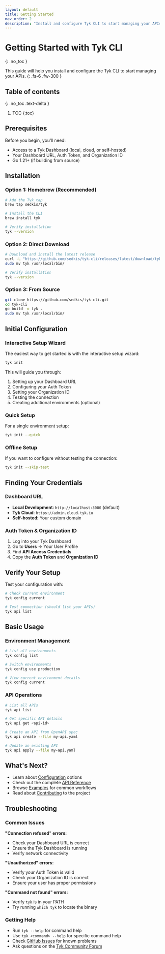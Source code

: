 ```yaml
---
layout: default
title: Getting Started
nav_order: 2
description: "Install and configure Tyk CLI to start managing your APIs"
---
```


# Getting Started with Tyk CLI
{: .no_toc }

This guide will help you install and configure the Tyk CLI to start managing your APIs.
{: .fs-6 .fw-300 }

## Table of contents
{: .no_toc .text-delta }

1. TOC
{:toc}

## Prerequisites

Before you begin, you'll need:

- Access to a Tyk Dashboard (local, cloud, or self-hosted)
- Your Dashboard URL, Auth Token, and Organization ID
- Go 1.21+ (if building from source)

## Installation

### Option 1: Homebrew (Recommended)

```bash
# Add the Tyk tap
brew tap sedkis/tyk

# Install the CLI
brew install tyk

# Verify installation
tyk --version
```

### Option 2: Direct Download

```bash
# Download and install the latest release
curl -L "https://github.com/sedkis/tyk-cli/releases/latest/download/tyk-cli_$(uname -s)_$(uname -m).tar.gz" | tar xz
sudo mv tyk /usr/local/bin/

# Verify installation
tyk --version
```

### Option 3: From Source

```bash
git clone https://github.com/sedkis/tyk-cli.git
cd tyk-cli
go build -o tyk .
sudo mv tyk /usr/local/bin/
```

## Initial Configuration

### Interactive Setup Wizard

The easiest way to get started is with the interactive setup wizard:

```bash
tyk init
```

This will guide you through:
1. Setting up your Dashboard URL
2. Configuring your Auth Token
3. Setting your Organization ID
4. Testing the connection
5. Creating additional environments (optional)

### Quick Setup

For a single environment setup:

```bash
tyk init --quick
```

### Offline Setup

If you want to configure without testing the connection:

```bash
tyk init --skip-test
```

## Finding Your Credentials

### Dashboard URL

- **Local Development**: `http://localhost:3000` (default)
- **Tyk Cloud**: `https://admin.cloud.tyk.io`
- **Self-hosted**: Your custom domain

### Auth Token & Organization ID

1. Log into your Tyk Dashboard
2. Go to **Users** → Your User Profile
3. Find **API Access Credentials**
4. Copy the **Auth Token** and **Organization ID**

## Verify Your Setup

Test your configuration with:

```bash
# Check current environment
tyk config current

# Test connection (should list your APIs)
tyk api list
```

## Basic Usage

### Environment Management

```bash
# List all environments
tyk config list

# Switch environments
tyk config use production

# View current environment details
tyk config current
```

### API Operations

```bash
# List all APIs
tyk api list

# Get specific API details
tyk api get <api-id>

# Create an API from OpenAPI spec
tyk api create --file my-api.yaml

# Update an existing API
tyk api apply --file my-api.yaml
```

## What's Next?

- Learn about [Configuration](configuration.md) options
- Check out the complete [API Reference](api-reference.md)
- Browse [Examples](examples/) for common workflows
- Read about [Contributing](../CONTRIBUTING.md) to the project

## Troubleshooting

### Common Issues

**"Connection refused" errors:**
- Check your Dashboard URL is correct
- Ensure the Tyk Dashboard is running
- Verify network connectivity

**"Unauthorized" errors:**
- Verify your Auth Token is valid
- Check your Organization ID is correct
- Ensure your user has proper permissions

**"Command not found" errors:**
- Verify `tyk` is in your PATH
- Try running `which tyk` to locate the binary

### Getting Help

- Run `tyk --help` for command help
- Use `tyk <command> --help` for specific command help
- Check [GitHub Issues](https://github.com/sedkis/tyk-cli/issues) for known problems
- Ask questions on the [Tyk Community Forum](https://community.tyk.io/)